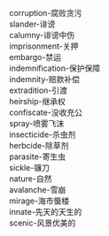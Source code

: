 corruption-腐败贪污<br>
slander-诽谤<br>
calumny-诽谤中伤<br>
imprisonment-关押<br>
embargo-禁运<br>
indemnification-保护保障<br>
indemnity-赔款补偿<br>
extradition-引渡<br>
heirship-继承权<br>
confiscate-没收充公<br>
spray-喷雾飞沫<br>
insecticide-杀虫剂<br>
herbcide-除草剂<br>
parasite-寄生虫<br>
sickle-镰刀<br>
nature-自然<br>
avalanche-雪崩<br>
mirage-海市蜃楼<br>
innate-先天的天生的<br>
scenic-风景优美的<br>
<br>
<br>